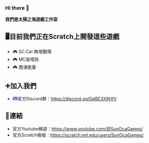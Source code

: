 ### Hi there 👋
**我們是太陽之海遊戲工作室**
 
## 🖥️目前我們正在Scratch上開發這些遊戲
- 🎮 SC.Cat 無垠戰場
- 🎮 MC版塔防
- 🎮 闇湧能量
## ➕加入我們
- <img src='img/discord.png' height='12px'>官方Discord群：https://discord.gg/GeBE3X9HfV
## 🔗連結
- 官方Youtube頻道：https://www.youtube.com/@SunOcaGames/
- 官方Scratch帳號：https://scratch.mit.edu/users/SunOcaGames/
